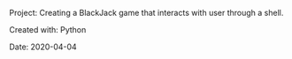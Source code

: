 Project:
Creating a BlackJack game that interacts with user through a shell.

Created with:
Python

Date: 2020-04-04


